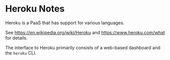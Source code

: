 # Heroku Notes

Heroku is a PaaS that has support for various languages.

See https://en.wikipedia.org/wiki/Heroku and https://www.heroku.com/what for
details.

The interface to Heroku primarily consists of a web-based dashboard and the
`heroku` CLI.
